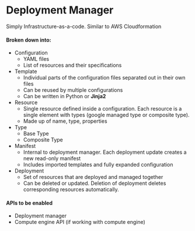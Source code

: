 # Deployment Manager

Simply Infrastructure-as-a-code. Similar to AWS Cloudformation

#### Broken down into:

* Configuration
  * YAML files
  * List of resources and their specifications
* Template
  * Individual parts of the configuration files separated out in their own files
  * Can be reused by multiple configurations
  * Can be written in Python or **Jinja2**
* Resource
  * Single resource defined inside a configuration. Each resource is a single element with types \(google managed type or composite type\).
  * Made up of name, type, properties
* Type
  * Base Type
  * Composite Type
* Manifest
  * Internal to deployment manager. Each deployment update creates a new read-only manifest
  * Includes imported templates and fully expanded configuration
* Deployment
  * Set of resources that are deployed and managed together
  * Can be deleted or updated. Deletion of deployment deletes corresponding resources automatically.

#### APIs to be enabled

* Deployment manager
* Compute engine API \(if working with compute engine\)



